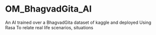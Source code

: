 # OM_BhagvadGita_AI
An AI trained over a BhagvadGita dataset of kaggle and deployed Using Rasa To relate real life scenarios, situations
